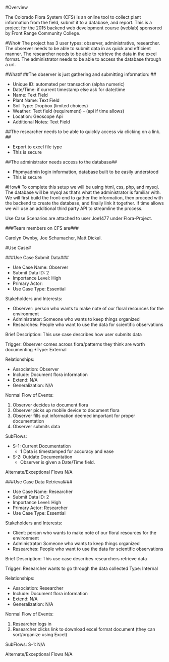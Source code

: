 #Overview

The Colorado Flora System (CFS) is an online tool to collect plant information from the field, submit it to a database, and report. This is a project for the 2015 backend web development course (weblab) sponsored by Front Range Community College.

#Who#
The project has 3 user types: observer, administrative, researcher. The observer needs to be able to submit data in as quick and efficient manner. The researcher needs to be able to retrieve the data in the excel format. The administrator needs to be able to access the database through a url.

#What#
##The observer is just gathering and submitting information: ##
* Unique ID: automated per transaction (alpha numeric)
* Date/Time: if current timestamp else ask for date/time
* Name: Text Field
* Plant Name: Text Field
* Soil Type: Dropbox (limited choices)
* Weather: Text field (requirement) - (api if time allows)
* Location: Geoscope Api
* Additional Notes: Text Field

##The researcher needs to be able to quickly access via clicking on a link. ##
* Export to excel file type
* This is secure

##The administrator needs access to the database##
* Phpmyadmin login information, database built to be easily understood
* This is secure

#How#
To complete this setup we will be using html, css, php, and mysql. The database will be mysql as that’s what the administrator is familiar with. We will first build the front-end to gather the information, then proceed with the backend to create the database, and finally link it together. If time allows we will use an additional third party API to streamline the process.

Use Case Scenarios are attached to user Joe1477 under Flora-Project.

###Team members on CFS are###

Carolyn Ownby, Joe Schumacher, Matt Dickal.

#Use Case#

###Use Case Submit Data###

* Use Case Name: Observer
* Submit Data	ID: 2
* Importance Level: High
* Primary Actor: 	
* Use Case Type: Essential

Stakeholders and Interests: 	
* Observer: person who wants to make note of our floral resources for the environment
* Administrator: Someone who wants to keep things organized
* Researches: People who want to use the data for scientific observations

Brief Description: This use case describes how user submits data
	
Trigger: Observer comes across flora/patterns they think are worth documenting
*Type:	External

Relationships: 
* Association:		Observer
* Include:		Document flora information	
* Extend:		N/A	
* Generalization: 	N/A

Normal Flow of Events:

1.	Observer decides to document flora
2.	Observer picks up mobile device to document flora
3.	Observer fills out information deemed important for proper documentation
4.	Observer submits data

SubFlows:
* S-1: Current Documentation
	* 1 Data is timestamped for accuracy and ease
* S-2:  Outdate Documentation
	* Observer is given a Date/Time field.

Alternate/Exceptional Flows
N/A

###Use Case Data Retrieval###

* Use Case Name:	Researcher
* Submit Data	ID: 2
* Importance Level: High
* Primary Actor: Researcher	
* Use Case Type: Essential

Stakeholders and Interests:
* Client: person who wants to make note of our floral resources for the environment
* Administrator: Someone who wants to keep things organized
* Researches: People who want to use the data for scientific observations

Brief Description: This use case describes researchers retrieve data
		
Trigger: Researcher wants to go through the data collected
	Type:	Internal

Relationships: 
* Association:		Researcher
* Include:		Document flora information	
* Extend:		N/A	
* Generalization: 	N/A

Normal Flow of Events:

1.	Researcher logs in
2.	Researcher clicks link to download excel format document (they can sort/organize using Excel)


SubFlows:
S-1:	 N/A

Alternate/Exceptional Flows
N/A
